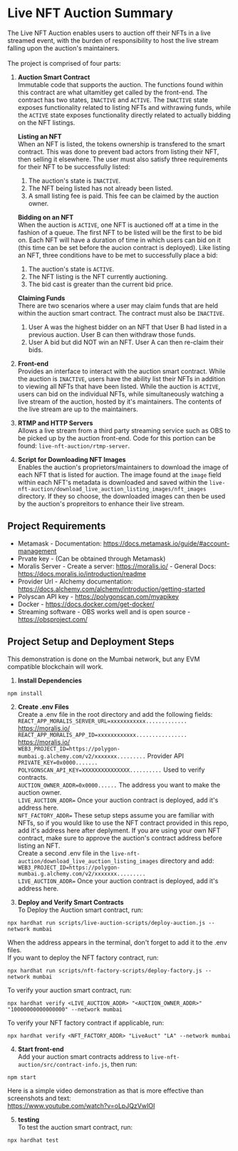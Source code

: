 # Live NFT Auction Summary

The Live NFT Auction enables users to auction off their NFTs in a live streamed event, with the burden of responsibility to host the live stream falling upon the auction's maintainers.
<br>
<br>
The project is comprised of four parts:

1. **Auction Smart Contract** <br>
   Immutable code that supports the auction. The functions found within this contract are what ultamitley get called by the front-end. The contract has two states, `INACTIVE` and `ACTIVE`. The `INACTIVE` state exposes functionality related to listing NFTs and withrawing funds, while the `ACTIVE` state exposes functionality directly related to actually bidding on the NFT listings. <br>

   **Listing an NFT** <br>
   When an NFT is listed, the tokens ownership is transfered to the smart contract. This was done to prevent bad actors from listing their NFT, then selling it elsewhere. The user must also satisfy three requirements for their NFT to be successfully listed: <br>

   1. The auction's state is `INACTIVE`.
   2. The NFT being listed has not already been listed.
   3. A small listing fee is paid. This fee can be claimed by the auction owner.

   **Bidding on an NFT** <br>
   When the auction is `ACTIVE`, one NFT is auctioned off at a time in the fashion of a queue. The first NFT to be listed will be the first to be bid on. Each NFT will have a duration of time in which users can bid on it (this time can be set before the aucion contract is deployed). Like listing an NFT, three conditions have to be met to successfully place a bid: <br>

   1. The auction's state is `ACTIVE`.
   2. The NFT listing is the NFT currently auctioning.
   3. The bid cast is greater than the current bid price.

   **Claiming Funds** <br>
   There are two scenarios where a user may claim funds that are held within the auction smart contract. The contract must also be `INACTIVE`.

   1. User A was the highest bidder on an NFT that User B had listed in a previous auction. User B can then withdraw those funds.
   2. User A bid but did NOT win an NFT. User A can then re-claim their bids.

2. **Front-end** <br>
   Provides an interface to interact with the auction smart contract. While the auction is `INACTIVE`, users have the ability list their NFTs in addition to viewing all NFTs that have been listed. While the auction is `ACTIVE`, users can bid on the individual NFTs, while simultaneously watching a live stream of the auction, hosted by it's maintainers. The contents of the live stream are up to the maintainers.

3. **RTMP and HTTP Servers** <br>
   Allows a live stream from a third party streaming service such as OBS to be picked up by the auction front-end. Code for this portion can be found: `live-nft-auction/rtmp-server`.

4. **Script for Downloading NFT Images** <br>
   Enables the auction's proprietors/maintainers to download the image of each NFT that is listed for auction. The image found at the `image` field within each NFT's metadata is downloaded and saved within the `live-nft-auction/download_live_auction_listing_images/nft_images` directory. If they so choose, the downloaded images can then be used by the auction's propreitors to enhance their live stream.

## Project Requirements

- Metamask - Documentation: https://docs.metamask.io/guide/#account-management
- Prvate key - (Can be obtained through Metamask)
- Moralis Server - Create a server: https://moralis.io/ - General Docs: https://docs.moralis.io/introduction/readme
- Provider Url - Alchemy documentation: https://docs.alchemy.com/alchemy/introduction/getting-started
- Polyscan API key - https://polygonscan.com/myapikey
- Docker - https://docs.docker.com/get-docker/
- Streaming software - OBS works well and is open source - https://obsproject.com/

## Project Setup and Deployment Steps

This demonstration is done on the Mumbai network, but any EVM compatible blockchain will work.

1. **Install Dependencies** <br>

```
npm install
```

2. **Create .env Files** <br>
   Create a .env file in the root directory and add the following fields: <br>
   `REACT_APP_MORALIS_SERVER_URL=xxxxxxxxxxx.............` https://moralis.io/ <br>
   `REACT_APP_MORALIS_APP_ID=xxxxxxxxxxxx................` https://moralis.io/ <br>
   `WEB3_PROJECT_ID=https://polygon-mumbai.g.alchemy.com/v2/xxxxxxx.........` Provider API <br>
   `PRIVATE_KEY=0x0000.......` <br>
   `POLYGONSCAN_API_KEY=XXXXXXXXXXXXXXX..........` Used to verify contracts. <br>
   `AUCTION_OWNER_ADDR=0x0000......` The address you want to make the auction owner. <br>
   `LIVE_AUCTION_ADDR=` Once your auction contract is deployed, add it's address here. <br>
   `NFT_FACTORY_ADDR=` These setup steps assume you are familiar with NFTs, so if you would like to use the NFT contract provided in this repo, add it's address here after deplyment. If you are using your own NFT contract, make sure to approve the auction's contract address before listing an NFT. <br>
   Create a second .env file in the `live-nft-auction/download_live_auction_listing_images` directory and add: <br>
   `WEB3_PROJECT_ID=https://polygon-mumbai.g.alchemy.com/v2/xxxxxxx.........` <br>
   `LIVE_AUCTION_ADDR=` Once your auction contract is deployed, add it's address here. <br>

3. **Deploy and Verify Smart Contracts** <br>
   To Deploy the Auction smart contract, run:

```
npx hardhat run scripts/live-auction-scripts/deploy-auction.js --network mumbai
```

When the address appears in the terminal, don't forget to add it to the .env files. <br>
If you want to deploy the NFT factory contract, run:

```
npx hardhat run scripts/nft-factory-scripts/deploy-factory.js --network mumbai
```

To verify your auction smart contract, run:

```
npx hardhat verify <LIVE_AUCTION_ADDR> "<AUCTION_OWNER_ADDR>" "10000000000000000" --network mumbai
```

To verify your NFT factory contract if applicable, run:

```
npx hardhat verify <NFT_FACTORY_ADDR> "LiveAuct" "LA" --network mumbai
```

4. **Start front-end** <br>
   Add your auction smart contracts address to `live-nft-auction/src/contract-info.js`, then run:

```
npm start
```

Here is a simple video demonstration as that is more effective than screenshots and text: <br>
https://www.youtube.com/watch?v=oLpJQzVwIOI <br>

5. **testing** <br>
   To test the auction smart contract, run:

```
npx hardhat test
```
